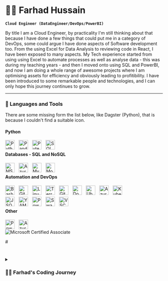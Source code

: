 # 🏄‍♂️ Farhad Hussain

**`Cloud Engineer (DataEngineer/DevOps/PowerBI)`**

By title I am a Cloud Engineer, by practicality I'm still thinking about that because I have done a few things that could put me in a category of DevOps, some could argue I have done aspects of Software development too.
From the using Excel for Data Analysis to reviewing code in React, I have been exposed to many aspects. My Tech experience started from using using Excel to automate processes as well as analyse data - this was during my teaching years - and then I moved onto using SQL and PowerBI, and now I am doing a whole range of awesome projects where I am optimising assets for efficiency and obviously leading to profitibility. I have been introduced to some remarkable people and technologies, and I can only hope this journey continues to grow.

---

### 🧰 Languages and Tools
There are some missing form the list below, like Dagster (Python), that is because I couldn't find a suitable icon.
#### Python
  <img align="left" alt="Python" width="30px" style="padding-right:10px;" src="https://cdn.jsdelivr.net/gh/devicons/devicon/icons/python/python-original.svg" />
  <img align="left" alt="Pandas" width="30px" style="padding-right:10px;" src="https://cdn.jsdelivr.net/gh/devicons/devicon/icons/pandas/pandas-original.svg" />
  <img align="left" alt="Pytest" width="30px" style="padding-right:10px;" src="https://cdn.jsdelivr.net/gh/devicons/devicon/icons/pytest/pytest-original.svg" />
  <img align="left" alt="SQLAlchemy" width="30px" style="padding-right:10px;" src="https://cdn.jsdelivr.net/gh/devicons/devicon/icons/sqlalchemy/sqlalchemy-original.svg" />
<br />

#### Databases - SQL and NoSQL
  <img align="left" alt="MSSQL" width="30px" style="padding-right:10px;" src="https://cdn.jsdelivr.net/gh/devicons/devicon/icons/microsoftsqlserver/microsoftsqlserver-original.svg" />
  <img align="left" alt="AzureSQL" width="30px" style="padding-right:10px;" src="https://cdn.jsdelivr.net/gh/devicons/devicon/icons/azuresqldatabase/azuresqldatabase-original.svg" />
  <img align="left" alt="MySQL" width="30px" style="padding-right:10px;" src="https://cdn.jsdelivr.net/gh/devicons/devicon/icons/mysql/mysql-original.svg" />
  <img align="left" alt="MongoDB" width="30px" style="padding-right:10px;" src="https://cdn.jsdelivr.net/gh/devicons/devicon/icons/mongodb/mongodb-original.svg" />
<br />

#### Automation and DevOps
  <img align="left" alt="Bash" width="30px" style="padding-right:10px;" src="https://cdn.jsdelivr.net/gh/devicons/devicon/icons/bash/bash-original.svg" />
  <img align="left" alt="Git" width="30px" style="padding-right:10px;" src="https://cdn.jsdelivr.net/gh/devicons/devicon/icons/git/git-original.svg" />
  <img align="left" alt="Linux" width="30px" style="padding-right:10px;" src="https://cdn.jsdelivr.net/gh/devicons/devicon/icons/linux/linux-original.svg" />
  <img align="left" alt="Terraform" width="30px" style="padding-right:10px;" src="https://cdn.jsdelivr.net/gh/devicons/devicon/icons/terraform/terraform-original.svg" />
  <img align="left" alt="GitHub" width="30px" style="padding-right:10px;" src="https://cdn.jsdelivr.net/gh/devicons/devicon/icons/github/github-original.svg" />
  <img align="left" alt="Docker" width="30px" style="padding-right:10px;" src="https://cdn.jsdelivr.net/gh/devicons/devicon/icons/docker/docker-original.svg" />
  <img align="left" alt="Ubuntu" width="30px" style="padding-right:10px;" src="https://cdn.jsdelivr.net/gh/devicons/devicon/icons/ubuntu/ubuntu-original.svg" />
  <img align="left" alt="AzureDevOps" width="30px" style="padding-right:10px;" src="https://cdn.jsdelivr.net/gh/devicons/devicon/icons/azuredevops/azuredevops-original.svg" />
  <img align="left" alt="Kubernetes" width="30px" style="padding-right:10px;" src="https://cdn.jsdelivr.net/gh/devicons/devicon/icons/kubernetes/kubernetes-original.svg" />
<br />

#### 
  <img align="left" alt="JSON" width="30px" style="padding-right:10px;" src="https://cdn.jsdelivr.net/gh/devicons/devicon/icons/json/json-original.svg" />
  <img align="left" alt="YAML" width="30px" style="padding-right:10px;" src="https://cdn.jsdelivr.net/gh/devicons/devicon/icons/yaml/yaml-original.svg" />
  <img align="left" alt="PowerShell" width="30px" style="padding-right:10px;" src="https://cdn.jsdelivr.net/gh/devicons/devicon/icons/powershell/powershell-original.svg" />
  <img align="left" alt="Swagger" width="30px" style="padding-right:10px;" src="https://cdn.jsdelivr.net/gh/devicons/devicon/icons/swagger/swagger-original.svg" />
  <img align="left" alt="VSCode" width="30px" style="padding-right:10px;" src="https://cdn.jsdelivr.net/gh/devicons/devicon/icons/vscode/vscode-original.svg" />
<br />

#### Other
  <img align="left" alt="PowerBI" width="30px" style="padding-right:10px;" src="https://github.com/microsoft/PowerBI-Icons/blob/main/SVG/Power-BI.svg" />
  <img align="left" alt="Azure" width="30px" style="padding-right:10px;" src="https://cdn.jsdelivr.net/gh/devicons/devicon/icons/azure/azure-original.svg" />
<br />

 <p align="left" width="30px" style="padding-right:10px;">
    <img alt="Microsoft Certified Associate" title="See all my certifications... link soon to be shared" src="https://learn.microsoft.com/media/learn/certification/badges/microsoft-certified-associate-badge.svg?branch=main"/></a> 
 </p>
#

#
<details>
 <summary><h3>👨‍💻 Farhad's Coding Journey</h3></summary>
   I started my coding journey as a naive Mathematics student with a passion to learn everything I could about this technological world - mechanical engineering, aerospace, physics, finance, philosophy (obviously Mathematics), coding - you name it, I probably wanted to learn it. And all the while, trying to get the top grades for my BSc in Mathematics. Trying to learn everything soon got overshadowed by my desire to travel and also I met an amazing woman, got married, travelled, had children and as a teacher I was able to better balance all this. Eventually, in the midst of all the chaos, I managed to learn SQL, Python and PowerBI. However, my desire to keep on enhancing kept on calling, so even after some roles involving teaching with responsibilities in Data and Tech, I wanted to keep going. I eventually ended up quitting teaching to pursue greater challenges, and that has been my focus ever since. But there's something that's always bothered me about my journey - abandoning my dream of always learning and trying different routes to pursue the safe route, a stable job. Now I've already taken the leap away from that safety net into this uncomfortable, unexplored world that is working in a fast-paced and ever evolving world of tech. And it worked out, but again, it is starting to become comfortable. It's easier to contirnute to a product than go out on a ledge and build my own product or a product from sctach for others, right now any of these experiences would be a welcomed challenge. I do have to eat, at the end of the day, but I think it's time. It's time to get uncomfortable again. I have a burning desire to get back on the horse, and fulfill that dream younger me had of building products. And in order to do that, I'll be implmementing a few measured chnages and am always a believer in what is best for you Allah (God) will guide you - for that I say Alhumdulillah.
